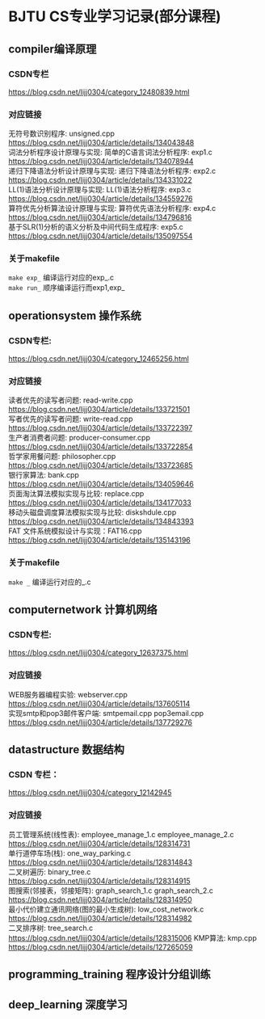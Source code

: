 # BJTU CS专业学习记录(部分课程)

##  compiler编译原理  
### CSDN专栏  
<https://blog.csdn.net/lijj0304/category_12480839.html>
### 对应链接  
无符号数识别程序: unsigned.cpp  
<https://blog.csdn.net/lijj0304/article/details/134043848>  
词法分析程序设计原理与实现: 简单的C语言词法分析程序: exp1.c  
<https://blog.csdn.net/lijj0304/article/details/134078944>  
递归下降语法分析设计原理与实现: 递归下降语法分析程序: exp2.c  
<https://blog.csdn.net/lijj0304/article/details/134331022>  
LL(1)语法分析设计原理与实现: LL(1)语法分析程序: exp3.c  
<https://blog.csdn.net/lijj0304/article/details/134559276>  
算符优先分析算法设计原理与实现: 算符优先语法分析程序: exp4.c  
<https://blog.csdn.net/lijj0304/article/details/134796816>  
基于SLR(1)分析的语义分析及中间代码生成程序: exp5.c  
<https://blog.csdn.net/lijj0304/article/details/135097554>  
### 关于makefile  
`make exp_` 编译运行对应的exp_.c  
`make run_` 顺序编译运行而exp1,exp_  

## operationsystem 操作系统 
### CSDN专栏:  
<https://blog.csdn.net/lijj0304/category_12465256.html>  
### 对应链接
读者优先的读写者问题: read-write.cpp  
<https://blog.csdn.net/lijj0304/article/details/133721501>  
写者优先的读写者问题: write-read.cpp  
<https://blog.csdn.net/lijj0304/article/details/133722397>  
生产者消费者问题: producer-consumer.cpp  
<https://blog.csdn.net/lijj0304/article/details/133722854>  
哲学家用餐问题: philosopher.cpp  
<https://blog.csdn.net/lijj0304/article/details/133723685>  
银行家算法: bank.cpp  
<https://blog.csdn.net/lijj0304/article/details/134059646>  
页面淘汰算法模拟实现与比较: replace.cpp  
<https://blog.csdn.net/lijj0304/article/details/134177033>  
移动头磁盘调度算法模拟实现与比较: diskshdule.cpp  
<https://blog.csdn.net/lijj0304/article/details/134843393>  
FAT 文件系统模拟设计与实现：FAT16.cpp  
<https://blog.csdn.net/lijj0304/article/details/135143196>  
### 关于makefile  
`make _` 编译运行对应的_.c  

## computernetwork 计算机网络  
### CSDN专栏:  
<https://blog.csdn.net/lijj0304/category_12637375.html>
### 对应链接
WEB服务器编程实验: webserver.cpp  
<https://blog.csdn.net/lijj0304/article/details/137605114>  
实现smtp和pop3邮件客户端: smtpemail.cpp pop3email.cpp  
<https://blog.csdn.net/lijj0304/article/details/137729276>

## datastructure 数据结构
### CSDN 专栏：
<https://blog.csdn.net/lijj0304/category_12142945>
### 对应链接
员工管理系统(线性表): employee_manage_1.c employee_manage_2.c    
<https://blog.csdn.net/lijj0304/article/details/128314731>  
单行道停车场(栈): one_way_parking.c  
<https://blog.csdn.net/lijj0304/article/details/128314843>  
二叉树遍历: binary_tree.c  
<https://blog.csdn.net/lijj0304/article/details/128314915>   
图搜索(邻接表，邻接矩阵): graph_search_1.c graph_search_2.c  
<https://blog.csdn.net/lijj0304/article/details/128314950>  
最小代价建立通讯网络(图的最小生成树): low_cost_network.c  
<https://blog.csdn.net/lijj0304/article/details/128314982>  
二叉排序树: tree_search.c  
<https://blog.csdn.net/lijj0304/article/details/128315006>
KMP算法: kmp.cpp
<https://blog.csdn.net/lijj0304/article/details/127265059>

## programming_training 程序设计分组训练

## deep_learning 深度学习
